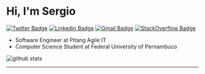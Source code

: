 
# Hi, I'm Sergio
[![Twitter Badge](https://img.shields.io/badge/-SergioT45-1da1f2?style=flat-square&labelColor=1da1f2&logo=twitter&logoColor=white&&link=https://twitter.com/SergioT45)](https://twitter.com/SergioT45) [![Linkedin Badge](https://img.shields.io/badge/-sergiottfilho-blue?style=flat-square&logo=Linkedin&logoColor=white&link=https://www.linkedin.com/in/sergiottfilho/)](https://www.linkedin.com/in/sergiottfilho/)
[![Gmail Badge](https://img.shields.io/badge/-sergiottfilho-c14438?style=flat-square&logo=Gmail&logoColor=white&link=mailto:sergiottfilho@gmail.com)](mailto:sergiottfilho@gmail.com)
[![StackOverflow Badge](https://img.shields.io/badge/-Sergio23-black?style=flat-square&logo=stack-overflow&logoColor=white&link=https://stackoverflow.com/users/7409449/sergio23)](https://stackoverflow.com/users/7409449/sergio23)
- Software Engineer at Pitang Agile IT
- Computer Science Student at Federal University of Pernambuco

![github stats](https://github-readme-stats.vercel.app/api?username=sergiottf&show_icons=true)


---
